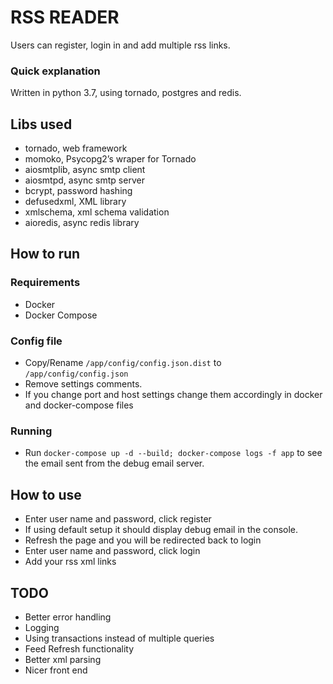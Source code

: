# RSS READER

Users can register, login in and add multiple rss links.

### Quick explanation

Written in python 3.7, using tornado, postgres and redis.

## Libs used

- tornado, web framework
- momoko,  Psycopg2’s wraper for Tornado
- aiosmtplib, async smtp client
- aiosmtpd, async smtp server
- bcrypt, password hashing
- defusedxml, XML library
- xmlschema, xml schema validation
- aioredis, async redis library

## How to run

### Requirements

- Docker 
- Docker Compose

### Config file

- Copy/Rename ```/app/config/config.json.dist``` to ```/app/config/config.json```
- Remove settings comments.
- If you change port and host settings change them accordingly in docker and docker-compose files

### Running

- Run ```docker-compose up -d --build; docker-compose logs -f app``` to see the email sent from the debug email server.

## How to use

- Enter user name and password, click register
- If using default setup it should display debug email in the console.
- Refresh the page and you will be redirected back to login
- Enter user name and password, click login
- Add your rss xml links

## TODO

- Better error handling
- Logging
- Using transactions instead of multiple queries
- Feed Refresh functionality
- Better xml parsing
- Nicer front end
